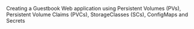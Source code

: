 Creating a Guestbook Web application using Persistent Volumes (PVs), Persistent Volume Claims (PVCs), StorageClasses (SCs), ConfigMaps and Secrets 
